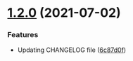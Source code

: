 # [1.2.0](https://github.com/getndazn/kopytko-packager/compare/v1.1.0...v1.2.0) (2021-07-02)


### Features

* Updating CHANGELOG file ([6c87d0f](https://github.com/getndazn/kopytko-packager/commit/6c87d0f6b1ce575386b7135a104f0ad5d5eea0bd))
